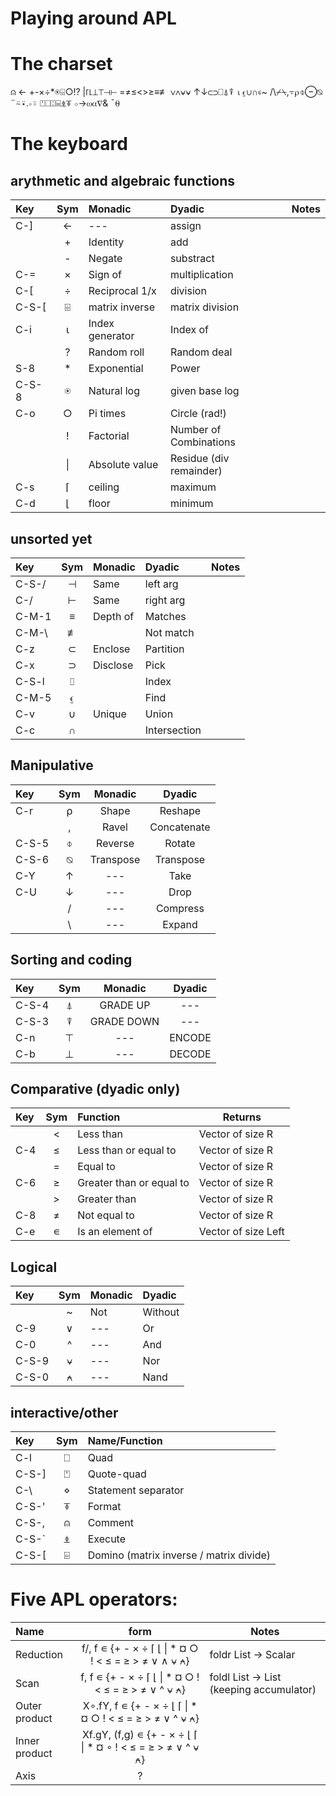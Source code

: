 # Playing around APL

# The charset

⍝ ← +-×÷*⍟⌹○!? |⌈⌊⊥⊤⊣⊢ =≠≤<>≥≡≢ ∨∧⍱⍱ ↑↓⊂⊃⎕⍋⍒ ⍳⍷∪∩∊~ /\⌿⍀,⍪⍴⌽⊖⍉ ¨⍨⍣.∘⍤ ⍞⎕⍠⌸⍎⍕ ⋄→⍵⍺∇& ¯⍬

# The keyboard

## arythmetic and algebraic functions

| Key   | Sym |   Monadic       |   Dyadic                 | Notes    
|:------|:---:|:----------------|:-------------------------|:---------
| C-]   |  ←  |   ---           | assign                   |
|       |  +  |   Identity      | add                      |
|       |  -  |   Negate        | substract                |
| C-=   |  ×  |   Sign of       | multiplication           |
| C-\[  |  ÷  | Reciprocal 1/x  | division                 |
| C-S-\[| ⌹  | matrix inverse  | matrix division          |
|  C-i  |  ⍳   | Index generator | Index of                 |
|       |  ?  | Random roll     |  Random deal             |
|  S-8  |  *  |  Exponential    | Power                    |
| C-S-8 |  ⍟ |  Natural log    | given base log           |
|  C-o  |  ○  | Pi times        | Circle (rad!)            |
|       |  !  | Factorial       | Number of Combinations   |
|       | \|  | Absolute value  | Residue (div remainder)  |
| C-s   |  ⌈  | ceiling         | maximum                  |
| C-d   |  ⌊  | floor           | minimum                  |

## unsorted yet

| Key   | Sym | Monadic       | Dyadic                | Notes
|:------|:---:|:--------------|:----------------------|:-----------
| C-S-/ |  ⊣  | Same          | left arg              |
| C-/   |  ⊢  | Same          | right arg             |
| C-M-1 |  ≡  | Depth of      | Matches
| C-M-\ |  ≢  |               | Not match
| C-z   |  ⊂  | Enclose       | Partition
| C-x   |  ⊃  | Disclose      | Pick
| C-S-l |  ⌷  |               | Index
| C-M-5 |  ⍷   |               | Find
| C-v   |  ∪  | Unique        | Union
| C-c   |  ∩  |               | Intersection


## Manipulative
| Key | Sym |  Monadic  | Dyadic |
|:----|:---:|:---------:|:------:|
| C-r |  ⍴  |  Shape    | Reshape
|     |  ,  |  Ravel    | Concatenate
|C-S-5|  ⌽  | Reverse   | Rotate
|C-S-6|  ⍉  | Transpose | Transpose
| C-Y |  ↑  |    ---    | Take
| C-U |  ↓  |    ---    | Drop
|     |  /  |    ---    | Compress
|     |  \  |    ---    | Expand

## Sorting and coding

| Key | Sym |  Monadic  | Dyadic |
|:----|:---:|:---------:|:------:|
|C-S-4|  ⍋  | GRADE UP  |  ---
|C-S-3|  ⍒  | GRADE DOWN|  ---
| C-n |  ⊤  |    ---    | ENCODE
| C-b |  ⊥  |    ---    | DECODE

## Comparative (dyadic only)
| Key | Sym | Function                 | Returns
|:----|:---:|:-------------------------|------------
|     |  <  | Less than                | Vector of size R
| C-4 |  ≤  | Less than or equal to    | Vector of size R
|     |  =  | Equal to                 | Vector of size R
| C-6 |  ≥  | Greater than or equal to | Vector of size R
|     |  >  | Greater than             | Vector of size R
| C-8 |  ≠  | Not equal to             | Vector of size R
| C-e |  ∊  | Is an element of         | Vector of size Left

## Logical

| Key   | Sym | Monadic  | Dyadic                    |
|:------|:---:|:---------|:--------------------------|
|       |  ~  | Not      | Without
| C-9   |  ∨  | ---      | Or
| C-0   |  ^  | ---      | And
| C-S-9 |  ⍱  | ---      | Nor
| C-S-0 |  ⍲  | ---      | Nand

## interactive/other

| Key   | Sym | Name/Function                     |
|:------|:--:|:-----------------------------------|
| C-l   | ⎕ | Quad
| C-S-] | ⍞ | Quote-quad
| C-\   | ⋄  | Statement separator
| C-S-' | ⍕ | Format
| C-S-, | ⍝ | Comment
| C-S-` | ⍎ | Execute
| C-S-[ | ⌹ | Domino (matrix inverse / matrix divide)

# Five APL operators:

| Name          | form    | Notes
|:--------------|:-------:|----------------
| Reduction     | f/,    f ∊ {+ - × ÷ ⌈ ⌊ \| * ¤ ○ ! < ≤ = ≥ > ≠ ∨ ∧ ⍱ ⍲} | foldr List -> Scalar
| Scan          | f\,    f ∊ {+ - × ÷ ⌈ ⌊ \| * ¤ ○ ! < ≤ = ≥ > ≠ ∨ ^ ⍱ ⍲} | foldl List -> List (keeping accumulator)
| Outer product | X∘.fY, f ∊ {+ - × ÷ ⌊ ⌈ \| * ¤ ○ ! < ≤ = ≥ > ≠ ∨ ^ ⍱ ⍲} |
| Inner product | Xf.gY, (f,g) ∊ {+ - × ÷ ⌊ ⌈ \| * ¤ ∘ ! < ≤ = ≥ > ≠ ∨ ^ ⍱ ⍲} |
| Axis          | ? |
